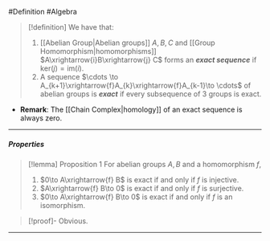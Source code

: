 #Definition #Algebra 

> [!definition]
> We have that:
> 1. [[Abelian Group|Abelian groups]] $A,B,C$ and [[Group Homomorphism|homomorphisms]] $A\xrightarrow{i}B\xrightarrow{j} C$ forms an ***exact sequence*** if $\text{ker}(j)=\text{im}(i)$. 
> 2. A sequence $\cdots \to A_{k+1}\xrightarrow{f}A_{k}\xrightarrow{f}A_{k-1}\to \cdots$ of abelian groups is ***exact*** if every subsequence of 3 groups is exact.
- **Remark**: The [[Chain Complex|homology]] of an exact sequence is always zero.
---
##### Properties
> [!lemma] Proposition 1
> For abelian groups $A,B$ and a homomorphism $f$,
> 1. $0\to A\xrightarrow{f} B$ is exact if and only if $f$ is injective.
> 2. $A\xrightarrow{f} B\to 0$ is exact if and only if $f$ is surjective.
> 3. $0\to A\xrightarrow{f} B\to 0$ is exact if and only if $f$ is an isomorphism.

> [!proof]-
> Obvious.
---
#####
